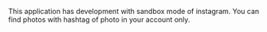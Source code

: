This application has development with sandbox mode of instagram. You can find photos with hashtag of photo in your account only.
